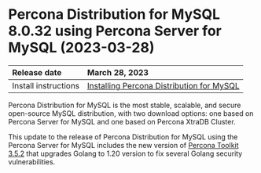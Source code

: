 # Percona Distribution for MySQL 8.0.32 using Percona Server for MySQL (2023-03-28)

| Release date         | March 28, 2023   |
| :--------------      | :--------------- |
| Install instructions | [Installing Percona Distribution for MySQL](installing.md)|

Percona Distribution for MySQL is the most stable, scalable, and secure open-source MySQL distribution, with two download options: one based on Percona Server for MySQL and one based on Percona XtraDB Cluster.

This update to the release of Percona Distribution for MySQL using the Percona Server for MySQL includes the new version of [Percona Toolkit 3.5.2](https://docs.percona.com/percona-toolkit/release_notes.html#v3-5-2-released-2023-03-28) that upgrades Golang to 1.20 version to fix several Golang security vulnerabilities.